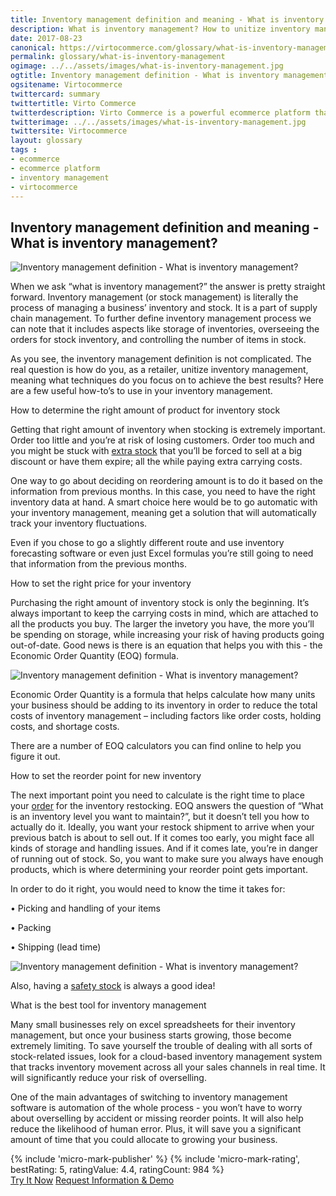 ```yaml
--- 
title: Inventory management definition and meaning - What is inventory management? 
description: What is inventory management? How to unitize inventory management techniques to achieve the best results?  Learn more about it in this article.
date: 2017-08-23
canonical: https://virtocommerce.com/glossary/what-is-inventory-management
permalink: glossary/what-is-inventory-management
ogimage: ../../assets/images/what-is-inventory-management.jpg
ogtitle: Inventory management definition - What is inventory management? 
ogsitename: Virtocommerce
twittercard: summary
twittertitle: Virto Commerce
twitterdescription: Virto Commerce is a powerful ecommerce platform that includes everything you need to create an online store and sell online. Try it free with Free Community License
twitterimage: ../../assets/images/what-is-inventory-management.jpg
twittersite: Virtocommerce
layout: glossary
tags : 
- ecommerce
- ecommerce platform
- inventory management
- virtocommerce 
---
```

<section itemscope itemtype="http://schema.org/Article">
    <meta itemprop="author" content="Virtocommerce">
    <meta itemprop="datePublished" content="2017-09-06">
    <meta itemprop="dateModified" content="2018-02-22">
    <div itemprop="articleBody" class="business-cnt">
        <div itemprop="mainEntityOfPage" class="head __cart">
            <h1 itemprop="headline">Inventory management definition and meaning - What is inventory management? </h1>
        </div>
        <span itemprop="image" itemscope itemtype="https://schema.org/ImageObject">
            <img itemprop="url contentUrl" alt="Inventory management definition - What is inventory management?" src="assets/images/what-is-inventory-management.jpg" />
            <meta itemprop="width" content="910">
            <meta itemprop="height" content="485">
        </span>
        <p class="text">When we ask “what is inventory management?” the answer is pretty straight forward. Inventory management (or stock management) is literally the process of managing a business’ inventory and stock. It is a part of supply chain management. To further define inventory management process we can note that it includes aspects like storage of inventories, overseeing the orders for stock inventory, and controlling the number of items in stock.</p>
        <p class="text">As you see, the inventory management definition is not complicated. The real question is how do you, as a retailer, unitize inventory management, meaning what techniques do you focus on to achieve the best results? Here are a few useful how-to’s to use in your inventory management.</p>
        <div class="section-title">How to determine the right amount of product for inventory stock</div>
        <p class="text">Getting that right amount of inventory when stocking is extremely important. Order too little and you’re at risk of losing customers. Order too much and you might be stuck with <a href="{{ '/glossary/what-is-a-dead-stock' | absolute_url }}">extra stock</a> that you’ll be forced to sell at a big discount or have them expire; all the while paying extra carrying costs.</p>
        <p class="text">One way to go about deciding on reordering amount is to do it based on the information from previous months. In this case, you need to have the right inventory data at hand. A smart choice here would be to go automatic with your inventory management, meaning get a solution that will automatically track your inventory fluctuations.</p>
        <p class="text">Even if you chose to go a slightly different route and use inventory forecasting software or even just Excel formulas you’re still going to need that information from the previous months.</p>
        <div class="section-title">How to set the right price for your inventory</div>
        <p class="text">Purchasing the right amount of inventory stock is only the beginning. It’s always important to keep the carrying costs in mind, which are attached to all the products you buy. The larger the invetory you have, the more you’ll be spending on storage, while increasing your risk of having products going out-of-date. Good news is there is an equation that helps you with this - the Economic Order Quantity (EOQ) formula.</p>
        <img alt="Inventory management definition - What is inventory management?" src="assets/images/what-is-inventory-management-1.jpeg" />
        <p class="text">Economic Order Quantity is a formula that helps calculate how many units your business should be adding to its inventory in order to reduce the total costs of inventory management – including factors like order costs, holding costs, and shortage costs.</p>
        <p class="text">There are a number of EOQ calculators you can find online to help you figure it out.</p>
        <div class="section-title">How to set the reorder point for new inventory</div>
        <p class="text">The next important point you need to calculate is the right time to place your <a href="{{ '/glossary/order-processing-software' | absolute_url }}"> order</a> for the inventory restocking. EOQ answers the question of “What is an inventory level you want to maintain?”, but it doesn’t tell you how to actually do it. Ideally, you want your restock shipment to arrive when your previous batch is about to sell out. If it comes too early, you might face all kinds of storage and handling issues. And if it comes late, you’re in danger of running out of stock. So, you want to make sure you always have enough products, which is where determining your reorder point gets important.</p>
        <p class="text">In order to do it right, you would need to know the time it takes for:</p>
        <p class="text">•   Picking and handling of your items</p>
        <p class="text">•   Packing</p>
        <p class="text">•   Shipping (lead time)</p>
        <img alt="Inventory management definition - What is inventory management?" src="assets/images/what-is-inventory-management-2.jpeg" />
        <p class="text">
            Also, having a <a href="{{ 'https://virtocommerce.com/glossary/how-to-calculate-safety-stock' | absolute_url }}">safety stock</a>  is always a good idea!
            <div class="section-title">What is the best tool for inventory management</div>
        <p class="text">Many small businesses rely on excel spreadsheets for their inventory management, but once your business starts growing, those become extremely limiting. To save yourself the trouble of dealing with all sorts of stock-related issues, look for a cloud-based inventory management system that tracks inventory movement across all your sales channels in real time. It will significantly reduce your risk of overselling.</p>
        <p class="text">One of the main advantages of switching to inventory management software is automation of the whole process - you won’t have to worry about overselling by accident or missing reorder points. It will also help reduce the likelihood of human error. Plus, it will save you a significant amount of time that you could allocate to growing your business.</p>
        {% include 'micro-mark-publisher' %}
        {% include 'micro-mark-rating', bestRating: 5, ratingValue: 4.4, ratingCount: 984 %}
        <div class="actions">
            <a class="btn btn--orange" href="/contact-us">Try It Now</a>
            <a class="btn btn--orange" href="/contact-us">Request Information & Demo</a>
        </div>
    </div>
</section>